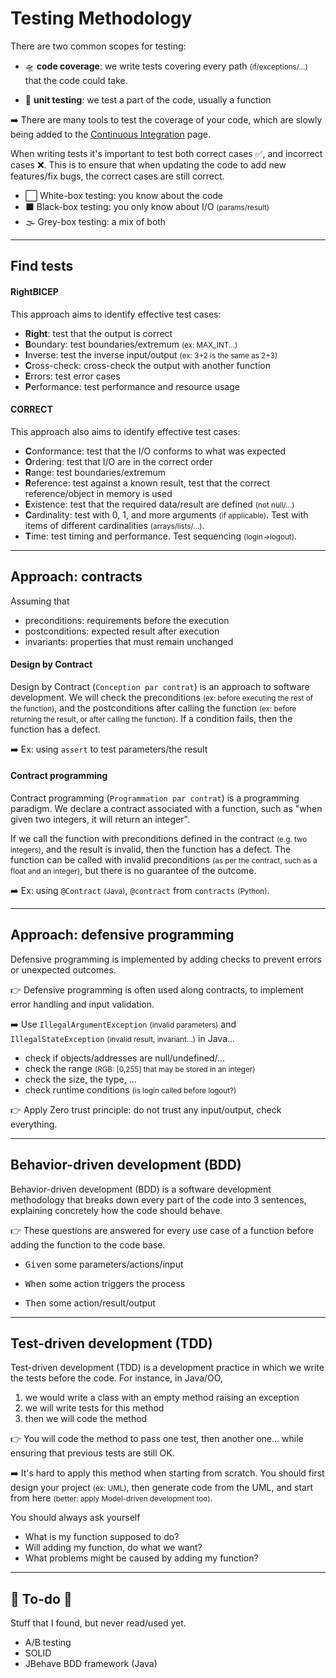# Testing Methodology

<div class="row row-cols-md-2"><div>

There are two common scopes for testing: 

* 🛸 **code coverage**: we write tests covering every path <small>(if/exceptions/...)</small> that the code could take.

* 🔎 **unit testing**: we test a part of the code, usually a function

➡️ There are many tools to test the coverage of your code, which are slowly being added to the [Continuous Integration](/tools-and-frameworks/vcs/ci/index.md) page.
</div><div>

When writing tests it's important to test both correct cases ✅, and incorrect cases ❌. This is to ensure that when updating the code to add new features/fix bugs, the correct cases are still correct.

* ⬜ White-box testing: you know about the code
* ⬛ Black-box testing: you only know about I/O <small>(params/result)</small>
* 🌫️ Grey-box testing: a mix of both
</div></div>

<hr class="sep-both">

## Find tests

<div class="row row-cols-md-2"><div>

#### RightBICEP

This approach aims to identify effective test cases:

* **Right**: test that the output is correct
* **B**oundary: test boundaries/extremum <small>(ex: MAX_INT...)</small>
* **I**nverse: test the inverse input/output <small>(ex: 3+2 is the same as 2+3)</small>
* **C**ross-check: cross-check the output with another function
* **E**rrors: test error cases
* **P**erformance: test performance and resource usage
</div><div>

#### CORRECT

This approach also aims to identify effective test cases:

* **C**onformance: test that the I/O conforms to what was expected
* **O**rdering: test that I/O are in the correct order
* **R**ange: test boundaries/extremum
* **R**eference: test against a known result, test that the correct reference/object in memory is used
* **E**xistence: test that the required data/result are defined <small>(not null/...)</small>
* **C**ardinality: test with 0, 1, and more arguments <small>(if applicable)</small>. Test with items of different cardinalities <small>(arrays/lists/...)</small>. 
* **T**ime: test timing and performance. Test sequencing <small>(login→logout)</small>.
</div></div>

<hr class="sep-both">

## Approach: contracts

<div class="row row-cols-md-2"><div>

Assuming that

* preconditions: requirements before the execution
* postconditions: expected result after execution
* invariants: properties that must remain unchanged

#### Design by Contract

Design by Contract (`Conception par contrat`) is an approach to software development. We will check the preconditions <small>(ex: before executing the rest of the function)</small>, and the postconditions after calling the function <small>(ex: before returning the result, or after calling the function)</small>. If a condition fails, then the function has a defect.

➡️ Ex: using `assert` to test parameters/the result
</div><div>

#### Contract programming

Contract programming (`Programmation par contrat`) is a programming paradigm. We declare a contract associated with a function, such as "when given two integers, it will return an integer". 

If we call the function with preconditions defined in the contract <small>(e.g. two integers)</small>, and the result is invalid, then the function has a defect. The function can be called with invalid preconditions <small>(as per the contract, such as a float and an integer)</small>, but there is no guarantee of the outcome.

➡️ Ex: using `@Contract` <small>(Java)</small>, `@contract` from `contracts` <small>(Python)</small>.
</div></div>

<hr class="sep-both">

## Approach: defensive programming

<div class="row row-cols-md-2"><div>

Defensive programming is implemented by adding checks to prevent errors or unexpected outcomes. 

👉 Defensive programming is often used along contracts, to implement error handling and input validation.

➡️ Use `IllegalArgumentException` <small>(invalid parameters)</small> and `IllegalStateException` <small>(invalid result, invariant...)</small> in Java...
</div><div>

* check if objects/addresses are null/undefined/...
* check the range <small>(RGB: [0,255] that may be stored in an integer)</small>
* check the size, the type, ...
* check runtime conditions <small>(is login called before logout?)</small>

👉 Apply Zero trust principle: do not trust any input/output, check everything.
</div></div>

<hr class="sep-both">

## Behavior-driven development (BDD)

<div class="row row-cols-md-2"><div>

Behavior-driven development (BDD) is a software development methodology that breaks down every part of the code into 3 sentences, explaining concretely how the code should behave.

👉 These questions are answered for every use case of a function before adding the function to the code base.
</div><div class="align-self-center">

* <kbd>Given</kbd> some parameters/actions/input

* <kbd>When</kbd> some action triggers the process

* <kbd>Then</kbd> some action/result/output

</div></div>

<hr class="sep-both">

## Test-driven development (TDD)

<div class="row row-cols-md-2"><div>

Test-driven development (TDD) is a development practice in which we write the tests before the code. For instance, in Java/OO,

1. we would write a class with an empty method raising an exception
2. we will write tests for this method
3. then we will code the method

👉 You will code the method to pass one test, then another one... while ensuring that previous tests are still OK. 
</div><div>

➡️ It's hard to apply this method when starting from scratch. You should first design your project <small>(ex: UML)</small>, then generate code from the UML, and start from here <small>(better: apply Model-driven development too)</small>.

You should always ask yourself

* What is my function supposed to do?
* Will adding my function, do what we want?
* What problems might be caused by adding my function?
</div></div>

<hr class="sep-both">

## 👻 To-do 👻

Stuff that I found, but never read/used yet.

<div class="row row-cols-md-2"><div>

* A/B testing
* SOLID
* JBehave BDD framework (Java)
</div><div>


</div></div>